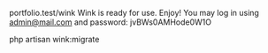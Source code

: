 portfolio.test/wink
Wink is ready for use. Enjoy!
You may log in using admin@mail.com and password: jvBWs0AMHode0W1O


php artisan wink:migrate

